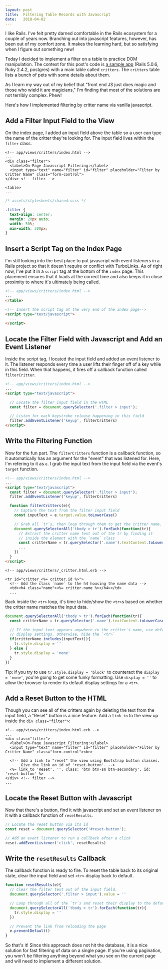 ```yaml
---
layout: post
title:  Filtering Table Records with Javascript
date:   2018-04-02
---
```


I like Rails. I've felt pretty darned comfortable in the Rails ecosystem for a couple of years now. Branching out into javascript features, however, has been out of my comfort zone. It makes the learning hard, but so satisfying when I figure out something new!

Today I decided to implement a filter on a table to practice DOM manipulation. The context for this post's code is [a sample app](https://github.com/lortza/single_page_crud) (Rails 5.0.6, Ruby 2.4.2, postgres) with a main table called `critters`. The `critters` table lists a bunch of pets with some details about them.

As I learn my way out of my belief that "front end JS just does magic and those who wield it are magicians," I'm finding that most of the solutions are not terribly complex. Phew!

Here's how I implemented filtering by critter name via vanilla javascript.

## Add a Filter Input Field to the View

On the index page, I added an input field above the table so a user can type the name of the critter they're looking for. The input field lives within the `filter` class.

```erb
<!-- app/views/critters/index.html -->
...
<div class="filter">
  <label>On-Page Javascript Filtering:</label>
  <input type="text" name="filter" id="filter" placeholder="Filter by Critter Name" class="form-control">
</div> <!-- filter -->

<table>
...
```

```scss
/* assets/stylesheets/shared.scss */

.filter {
  text-align: center;
  margin: 20px auto;
  width: 50%;
  min-width: 300px;
}
```

## Insert a Script Tag on the Index Page

I'm still looking into the best place to put javascript with event listeners in a Rails project so that it doesn't require or conflict with TurboLinks. As of right now, I've put it in a `script` tag at the bottom of the `index` page. This placement ensures that it loads at the correct time and also keeps it in close proximity to where it's ultimately being called.

```html
<!-- app/views/critters/index.html -->
...
</table>

<!-- Insert the script tag at the very end of the index page-->
<script type="text/javascript">
  ...
</script>

```

## Locate the Filter Field with Javascript and Add an Event Listener

Inside the script tag, I located the input field and added an event listener to it. The listener responds every time a user lifts their finger off of a key while in this field. When that happens, it fires off a callback function called `filterCritter`.

```html
<!-- app/views/critters/index.html -->
...
<script type="text/javascript">

  // Locate the filter input field in the HTML
  const filter = document.querySelector('.filter > input');

  // Listen for each keystroke release happening in this field
  filter.addEventListener('keyup', filterCritters)
</script>
```

## Write the Filtering Function

Now for the fun part. The `filterCritters` function is a callback function, so it automatically has an argument for the "event" that was listened for. Here, I'm refering to it as `e`. I grab the input text from the input field via the event's `target` function.

```html
<!-- app/views/critters/index.html -->
...
<script type="text/javascript">
  const filter = document.querySelector('.filter > input');
  filter.addEventListener('keyup', filterCritters)

  function filterCritters(e){
    // Capture the text from the filter input field
    const inputText = e.target.value.toLowerCase()

    // Grab all `tr`s, then loop through them to get the critter name.
    document.querySelectorAll('tbody > tr').forEach(function(tr){
      // Extract the critter name text out of the tr by finding it
      // inside the element with the `name` class
      const critterName = tr.querySelector('.name').textContent.toLowerCase()
      ...
    })
  }
</script>
```

```erb
<!-- app/views/critters/_critter.html.erb -->

<tr id="critter_<%= critter.id %>">
  <!-- Add the class `name` to the h4 housing the name data -->
  <td><h4 class="name"><%= critter.name %></h4></td>
  ...
```

Back inside the `<tr>` loop, it's time to hide/show the `<tr>`s based on whether the critter name matches the input data.

```js
document.querySelectorAll('tbody > tr').forEach(function(tr){
  const critterName = tr.querySelector('.name').textContent.toLowerCase()

  // If the input text appears anywhere in the critter's name, use default
  // display settings. Otherwise, hide the `<tr>`
  if(critterName.includes(inputText)){
    tr.style.display = ''
  } else {
    tr.style.display = 'none'
  }
})
```

Tip: if you try to use `tr.style.display = 'block'` to counteract the `display = 'none'`, you're going to get some funky formatting. Use `display = ''` to allow the browser to render its default display settings for a `<tr>`.

## Add a Reset Button to the HTML

Though you can see all of the critters again by deleting the text from the input field, a "Reset" button is a nice feature. Add a `link_to` to the view up inside the `div class="filter">`:

```erb
<!-- app/views/critters/index.html.erb -->
...
<div class="filter">
  <label>On-Page Javascript Filtering:</label>
  <input type="text" name="filter" id="filter" placeholder="Filter by Critter Name" class="form-control"><br>

  <!-- Add a link to "reset" the view using Bootstrap button classes.
       Give the link an id of 'reset-button'. -->
  <%= link_to 'Reset', '', class: 'btn btn-sm btn-secondary', id: 'reset-button' %>
</div> <!-- filter -->
...
```

## Locate the Reset Button with Javascript

Now that there's a button, find it with javascript and set an event listener on it with a callback function of `resetResults`.

```js
// Locate the reset button via its id
const reset = document.querySelector('#reset-button');

// Add an event listener to run a callback after a click
reset.addEventListener('click', resetResults)
```

## Write the `resetResults` Callback

The callback function is ready to fire. To reset the table back to its original state, clear the input field and set `<tr>` display back to default.

```js
function resetResults(e){
  // Clear the filter text out of the input field.
  document.querySelector('.filter > input').value = ''

  // Loop through all of the `tr`s and reset their display to the default.
  document.querySelectorAll('tbody > tr').forEach(function(tr){
    tr.style.display = ''
  })

  // Prevent the link from reloading the page
  e.preventDefault()
}
```


So that's it! Since this approach does not hit the database, it is a nice solution for fast filtering of data on a single page. If you're using pagination, you won't be filtering anything beyond what you see on the current page and will need to implement a different solution.
